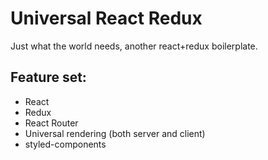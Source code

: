 # Universal React Redux

Just what the world needs, another react+redux boilerplate.

## Feature set:
* React
* Redux
* React Router
* Universal rendering (both server and client)
* styled-components
